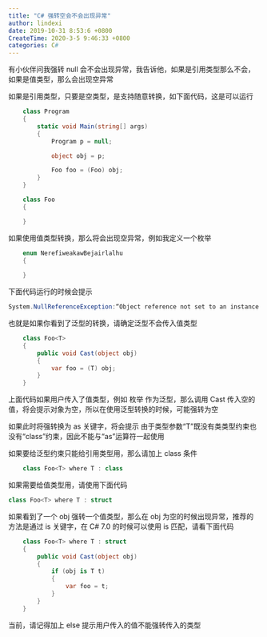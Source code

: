 ```yaml
---
title: "C# 强转空会不会出现异常"
author: lindexi
date: 2019-10-31 8:53:6 +0800
CreateTime: 2020-3-5 9:46:33 +0800
categories: C#
---
```


有小伙伴问我强转 null 会不会出现异常，我告诉他，如果是引用类型那么不会，如果是值类型，那么会出现空异常

<!--more-->



如果是引用类型，只要是空类型，是支持随意转换，如下面代码，这是可以运行

```csharp
    class Program
    {
        static void Main(string[] args)
        {
            Program p = null;

            object obj = p;

            Foo foo = (Foo) obj;
        }
    }

    class Foo
    {

    }
```

如果使用值类型转换，那么将会出现空异常，例如我定义一个枚举

```csharp
    enum NerefiweakawBejairlalhu
    {
        
    }
```

下面代码运行的时候会提示

```csharp
System.NullReferenceException:“Object reference not set to an instance of an object.”
```

也就是如果你看到了泛型的转换，请确定泛型不会传入值类型

```csharp
    class Foo<T>
    {
        public void Cast(object obj)
        {
            var foo = (T) obj;
        }
    }
```

上面代码如果用户传入了值类型，例如 枚举 作为泛型，那么调用 Cast 传入空的值，将会提示对象为空，所以在使用泛型转换的时候，可能强转为空

如果此时将强转换为 as 关键字，将会提示 由于类型参数“T”既没有类类型约束也没有“class”约束，因此不能与“as”运算符一起使用

如果要给泛型约束只能给引用类型用，那么请加上 class 条件

```csharp
    class Foo<T> where T : class
```

如果需要给值类型用，请使用下面代码

```csharp
class Foo<T> where T : struct
```

如果看到了一个 obj 强转一个值类型，那么在 obj 为空的时候出现异常，推荐的方法是通过 is 关键字，在 C# 7.0 的时候可以使用 is 匹配，请看下面代码

```csharp
    class Foo<T> where T : struct
    {
        public void Cast(object obj)
        {
            if (obj is T t)
            {
                var foo = t;
            }
        }
    }
```

当前，请记得加上 else 提示用户传入的值不能强转传入的类型


